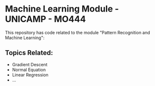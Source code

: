 # Machine Learning Module - UNICAMP - MO444

This repository has code related to the module "Pattern Recognition and Machine Learning":

## Topics Related:

* Gradient Descent
* Normal Equation
* Linear Regression
* ...
